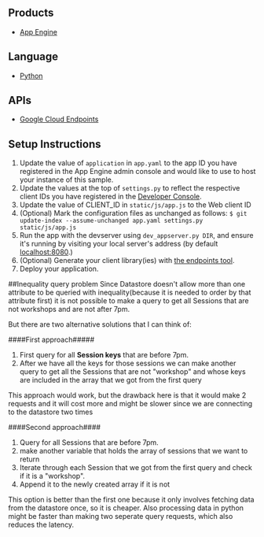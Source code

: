 
## Products
- [App Engine][1]

## Language
- [Python][2]

## APIs
- [Google Cloud Endpoints][3]

## Setup Instructions
1. Update the value of `application` in `app.yaml` to the app ID you
   have registered in the App Engine admin console and would like to use to host
   your instance of this sample.
1. Update the values at the top of `settings.py` to
   reflect the respective client IDs you have registered in the
   [Developer Console][4].
1. Update the value of CLIENT_ID in `static/js/app.js` to the Web client ID
1. (Optional) Mark the configuration files as unchanged as follows:
   `$ git update-index --assume-unchanged app.yaml settings.py static/js/app.js`
1. Run the app with the devserver using `dev_appserver.py DIR`, and ensure it's running by visiting your local server's address (by default [localhost:8080][5].)
1. (Optional) Generate your client library(ies) with [the endpoints tool][6].
1. Deploy your application.

##Inequality query problem
Since Datastore doesn't allow more than one attribute to be queried with inequality(because it is needed to order by that attribute first) it is not
possible to make a query to get all Sessions that are not workshops and are not after 7pm.

But there are two alternative solutions that I can think of:

####First approach#####

1. First query for all **Session keys** that are before 7pm.
1. After we have all the keys for those sessions we can make another query to get all the Sessions that are not "workshop" and whose keys are included
in the array that we got from the first query

This approach would work, but the drawback here is that it would make 2 requests and it will cost more and might be slower since we are connecting to the datastore
two times

####Second approach####

1. Query for all Sessions that are before 7pm.
1. make another variable that holds the array of sessions that we want to return
1. Iterate through each Session that we got from the first query and check if it is a "workshop".
1. Append it to the newly created array if it is not

This option is better than the first one because it only involves fetching data from the datastore once, so it is cheaper. Also processing data in python might
be faster than making two seperate query requests, which also reduces the latency.


[1]: https://developers.google.com/appengine
[2]: http://python.org
[3]: https://developers.google.com/appengine/docs/python/endpoints/
[4]: https://console.developers.google.com/
[5]: https://localhost:8080/
[6]: https://developers.google.com/appengine/docs/python/endpoints/endpoints_tool
